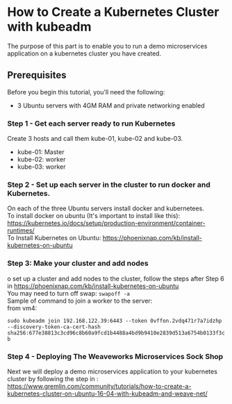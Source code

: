 # How to Create a Kubernetes Cluster with kubeadm
The purpose of this part is to enable you to run a demo microservices application on a kubernetes cluster you have created.

## Prerequisites
Before you begin this tutorial, you’ll need the following:<br/>
* 3 Ubuntu servers with 4GM RAM and private networking enabled<br/>
### Step 1 - Get each server ready to run Kubernetes
Create 3 hosts and call them kube-01, kube-02 and kube-03. <br/>
* kube-01:	Master
* kube-02:	worker
* kube-03:	worker
### Step 2 - Set up each server in the cluster to run docker and Kubernetes.
On each of the three Ubuntu servers install docker and kubernetees.<br/>
To install docker on ubuntu (It's important to install like this): https://kubernetes.io/docs/setup/production-environment/container-runtimes/ <br>
To Install Kubernetes on Ubuntu: https://phoenixnap.com/kb/install-kubernetes-on-ubuntu <br/>

### Step 3: Make your cluster and add nodes
o set up a cluster and add nodes to the cluster, follow the steps after Step 6 in https://phoenixnap.com/kb/install-kubernetes-on-ubuntu <br/>
You may need to turn off swap: <code>swapoff -a</code><br/>
Sample of command to join a worker to the server:<br/>
from vm4:<br/>
<code> sudo kubeadm join 192.168.122.39:6443 --token 0vffon.2vdq471r7a7idzhp --discovery-token-ca-cert-hash sha256:677e38813c3cd96c8b60a9fcd1b4488a4bd9b9410e2839d513a6754b0133f3cb </code>

### Step 4 - Deploying The Weaveworks Microservices Sock Shop
Next we will deploy a demo microservices application to your kubernetes cluster by following the step in :<br/>
https://www.gremlin.com/community/tutorials/how-to-create-a-kubernetes-cluster-on-ubuntu-16-04-with-kubeadm-and-weave-net/

